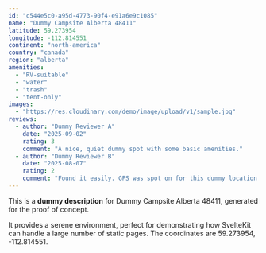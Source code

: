 ```yaml
---
id: "c544e5c0-a95d-4773-90f4-e91a6e9c1085"
name: "Dummy Campsite Alberta 48411"
latitude: 59.273954
longitude: -112.814551
continent: "north-america"
country: "canada"
region: "alberta"
amenities:
  - "RV-suitable"
  - "water"
  - "trash"
  - "tent-only"
images:
  - "https://res.cloudinary.com/demo/image/upload/v1/sample.jpg"
reviews:
  - author: "Dummy Reviewer A"
    date: "2025-09-02"
    rating: 3
    comment: "A nice, quiet dummy spot with some basic amenities."
  - author: "Dummy Reviewer B"
    date: "2025-08-07"
    rating: 2
    comment: "Found it easily. GPS was spot on for this dummy location."
---
```


This is a **dummy description** for Dummy Campsite Alberta 48411, generated for the proof of concept.

It provides a serene environment, perfect for demonstrating how SvelteKit can handle a large number of static pages. The coordinates are 59.273954, -112.814551.
